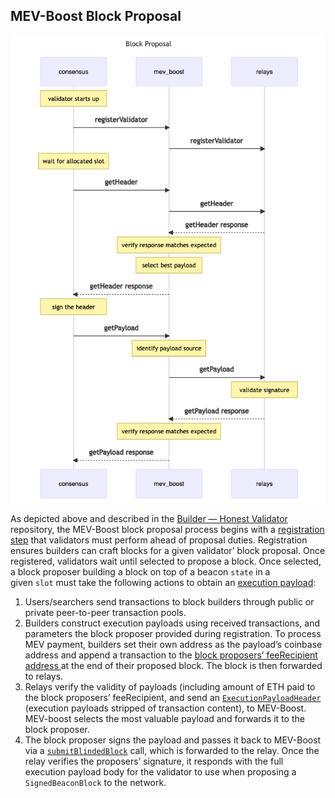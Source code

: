 ## MEV-Boost Block Proposal

![MEV-Boost Block Proposal](https://raw.githubusercontent.com/flashbots/mev-boost/main/docs/block-proposal.png)


As depicted above and described in the [Builder — Honest Validator](https://github.com/ethereum/builder-specs/blob/main/specs/validator.md#builder----honest-validator) repository, the MEV-Boost block proposal process begins with a [registration step](https://github.com/ethereum/builder-specs/blob/main/specs/validator.md#registration-dissemination) that validators must perform ahead of  proposal duties. Registration ensures builders can craft blocks for a given validator’ block proposal. Once registered, validators wait until selected to propose a block. Once selected, a block proposer building a block on top of a beacon `state` in a given `slot` must take the following actions to obtain an [execution payload](https://github.com/ethereum/consensus-specs/blob/a45ee9bf5b1fde766d69e551a6b1a21fe2531734/specs/merge/beacon-chain.md#executionpayload):

1. Users/searchers send transactions to block builders through public or private peer-to-peer transaction pools.
2. Builders construct execution payloads using received transactions, and parameters the block proposer provided during registration. To process MEV payment, builders set their own address as the payload’s coinbase address and append a transaction to the [block proposers’ feeRecipient address ](https://www.notion.so/WIP-Builder-Payments-to-Block-Proposers-530eb36c60ad417a8702dd26da810b72)at the end of their proposed block. The block is then forwarded to relays.
3. Relays verify the validity of payloads (including amount of ETH paid to the block proposers’ feeRecipient, and send an [`ExecutionPayloadHeader`](https://github.com/ethereum/consensus-specs/blob/a45ee9bf5b1fde766d69e551a6b1a21fe2531734/specs/merge/beacon-chain.md#executionpayloadheader) (execution payloads stripped of transaction content), to MEV-Boost. MEV-boost selects the most valuable payload and forwards it to the block proposer.
4. The block proposer signs the payload and passes it back to MEV-Boost via a [`submitBlindedBlock`](https://ethereum.github.io/builder-specs/#/Builder/submitBlindedBlock) call, which is forwarded to the relay. Once the relay verifies the proposers’ signature, it responds with the full execution payload body for the validator to use when proposing a `SignedBeaconBlock` to the network.